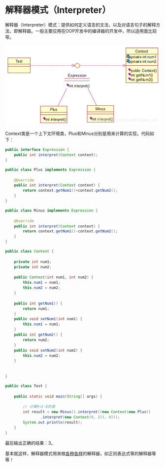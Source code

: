 # **解释器模式（Interpreter）**

解释器（Interpreter）模式：提供如何定义语言的文法，以及对语言句子的解释方法，即解释器。一般主要应用在OOP开发中的编译器的开发中，所以适用面比较窄。

![img](解释器模式（Interpreter）.assets/watermark,type_ZmFuZ3poZW5naGVpdGk,shadow_10,text_aHR0cHM6Ly9ibG9nLmNzZG4ubmV0L3N1Z2FyX25vMQ==,size_16,color_FFFFFF,t_70-20211227215719879.png)

Context类是一个上下文环境类，Plus和Minus分别是用来计算的实现，代码如下：

```java
public interface Expression {
	public int interpret(Context context);
}
```

```java
public class Plus implements Expression {
 
	@Override
	public int interpret(Context context) {
		return context.getNum1()+context.getNum2();
	}
}	
```

```java
public class Minus implements Expression {
 
	@Override
	public int interpret(Context context) {
		return context.getNum1()-context.getNum2();
	}
}
```

```java
public class Context {
	
	private int num1;
	private int num2;
	
	public Context(int num1, int num2) {
		this.num1 = num1;
		this.num2 = num2;
	}
	
	public int getNum1() {
		return num1;
	}
	public void setNum1(int num1) {
		this.num1 = num1;
	}
	public int getNum2() {
		return num2;
	}
	public void setNum2(int num2) {
		this.num2 = num2;
	}
	
	
}
```



```java
public class Test {
 
	public static void main(String[] args) {
 
		// 计算9+2-8的值
		int result = new Minus().interpret((new Context(new Plus()
				.interpret(new Context(9, 2)), 8)));
		System.out.println(result);
	}
}
```

最后输出正确的结果：3。

基本就这样，解释器模式用来做[各种各样](https://www.baidu.com/s?wd=各种各样&tn=24004469_oem_dg&rsv_dl=gh_pl_sl_csd)的解释器，如正则表达式等的解释器等等！